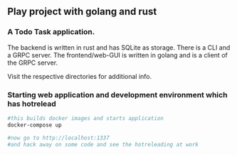 ## Play project with golang and rust

### A Todo Task application.

The backend is written in rust and has SQLite as storage. There is a CLI and a GRPC server.
The frontend/web-GUI is written in golang and is a client of the GRPC server.

Visit the respective directories for additional info.

### Starting web application and development environment which has hotrelead

```sh
#this builds docker images and starts application
docker-compose up

#now go to http://localhost:1337
#and hack away on some code and see the hotreleading at work
```
